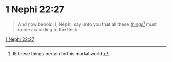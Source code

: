 # 1 Nephi 22:27

> And now behold, I, Nephi, say unto you that all these <u>things</u>[^a] must come according to the flesh.

[1 Nephi 22:27](https://www.churchofjesuschrist.org/study/scriptures/bofm/1-ne/22?lang=eng&id=p27#p27)


[^a]: IE these things pertain to this mortal world.  
